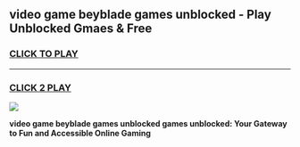 
## video game beyblade games unblocked - Play Unblocked Gmaes & Free
<h3>
<a href="https://premium.freeplayer.one?title=video_game_beyblade_games_unblocked&ref=20F">CLICK TO PLAY</a></h3>
<hr>

<h3>
<a href="https://premium.freeplayer.one?title=video_game_beyblade_games_unblocked&ref=20F">CLICK 2 PLAY</a>
  
</h3>

<a href="https://premium.freeplayer.one?title=video_game_beyblade_games_unblocked&ref=20F/"><img src="https://clearcache.store/games.png"></a>


**video game beyblade games unblocked games unblocked: Your Gateway to Fun and Accessible Online Gaming**
